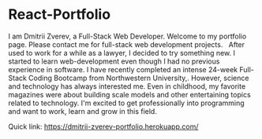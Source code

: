 # React-Portfolio

I am Dmitrii Zverev, a Full-Stack Web Developer. Welcome to my portfolio page. Please contact me for full-stack web development projects.
 
After used to work for a while as a lawyer, I decided to try something new. I started to learn web-development even though I had no previous experience in software. I have recently completed an intense 24-week Full-Stack Coding Bootcamp from Northwestern University,. However, science and technology has always interested me. Even in childhood, my favorite magazines were about building scale models and other entertaining topics related to technology. I'm excited to get professionally into programming and want to work, learn and grow in this field.

Quick link: https://dmitrii-zverev-portfolio.herokuapp.com/
